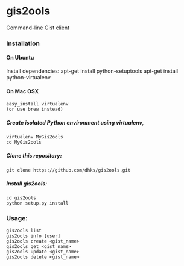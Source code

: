 gis2ools
========

Command-line Gist client


### Installation

#### On Ubuntu
Install dependencies:
    apt-get install python-setuptools
    apt-get install python-virtualenv

#### On Mac OSX
    easy_install virtualenv
    (or use brew instead)

##### Create isolated Python environment using virtualenv,
    virtualenv MyGis2ools
    cd MyGis2ools

##### Clone this repository:
    git clone https://github.com/dhks/gis2ools.git

##### Install gis2ools:
    cd gis2ools
    python setup.py install


### Usage:
    gis2ools list
    gis2ools info [user]
    gis2ools create <gist_name>
    gis2ools get <gist_name>
    gis2ools update <gist_name>
    gis2ools delete <gist_name>